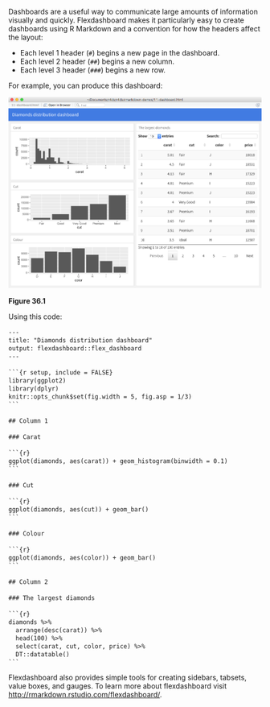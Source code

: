 
Dashboards are a useful way to communicate large amounts of information visually and quickly. Flexdashboard makes it particularly easy to create dashboards using R Markdown and a convention for how the headers affect the layout:

* Each level 1 header (`#`) begins a new page in the dashboard.
* Each level 2 header (`##`) begins a new column.
* Each level 3 header (`###`) begins a new row.

For example, you can produce this dashboard:


![Figure 36.1](screenshots/rmarkdown-flexdashboard.png)

**Figure 36.1**

Using this code:


````
---
title: "Diamonds distribution dashboard"
output: flexdashboard::flex_dashboard
---

```{r setup, include = FALSE}
library(ggplot2)
library(dplyr)
knitr::opts_chunk$set(fig.width = 5, fig.asp = 1/3)
```

## Column 1

### Carat

```{r}
ggplot(diamonds, aes(carat)) + geom_histogram(binwidth = 0.1)
```

### Cut

```{r}
ggplot(diamonds, aes(cut)) + geom_bar()
```

### Colour

```{r}
ggplot(diamonds, aes(color)) + geom_bar()
```

## Column 2

### The largest diamonds

```{r}
diamonds %>% 
  arrange(desc(carat)) %>% 
  head(100) %>% 
  select(carat, cut, color, price) %>% 
  DT::datatable()
```
````

Flexdashboard also provides simple tools for creating sidebars, tabsets, value boxes, and gauges. To learn more about flexdashboard visit <http://rmarkdown.rstudio.com/flexdashboard/>.
